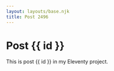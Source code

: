 ```yaml
---
layout: layouts/base.njk
title: Post 2496
---
```


# Post {{ id }}

This is post {{ id }} in my Eleventy project.
